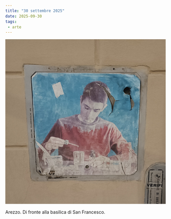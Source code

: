```yaml
---
title: "30 settembre 2025"
date: 2025-09-30
tags:
 - arte
---
```


![](./20250930.jpg)

Arezzo. Di fronte alla basilica di San Francesco.
